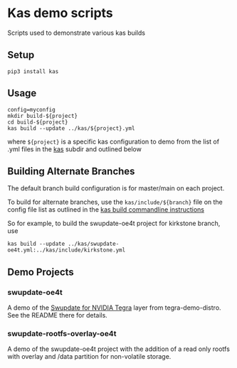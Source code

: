# Kas demo scripts

Scripts used to demonstrate various kas builds

## Setup

```
pip3 install kas
```

## Usage

```
config=myconfig
mkdir build-${project}
cd build-${project}
kas build --update ../kas/${project}.yml
```

where `${project}` is a specific kas configuration to demo
from the list of .yml files in the [kas](kas) subdir
and outlined below

## Building Alternate Branches

The default branch build configuration is for master/main on each project.

To build for alternate branches, use the `kas/include/${branch}` file on
the config file list as outlined in the [kas build commandline instructions](https://kas.readthedocs.io/en/latest/userguide/project-configuration.html#including-configuration-files-via-the-command-line)

So for example, to build the swupdate-oe4t project for kirkstone branch, use
```
kas build --update ../kas/swupdate-oe4t.yml:../kas/include/kirkstone.yml
```

## Demo Projects

### swupdate-oe4t

A demo of the [Swupdate for NVIDIA Tegra](https://github.com/OE4T/tegra-demo-distro/tree/master/layers/meta-tegrademo/dynamic-layers/meta-swupdate)
layer from tegra-demo-distro.  See the README there for details.

### swupdate-rootfs-overlay-oe4t

A demo of the swupdate-oe4t project with the addition of a read only rootfs with overlay
and /data partition for non-volatile storage.
